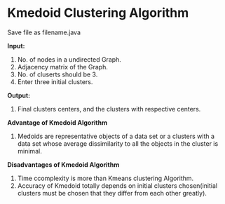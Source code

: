 # Kmedoid Clustering Algorithm

Save file as filename.java

**Input:**
1. No. of nodes in a undirected Graph.
2. Adjacency matrix of the Graph.
3. No. of cluserts should be 3.
4. Enter three initial clusters.

**Output:**
1. Final clusters centers, and the clusters with respective centers.

**Advantage of Kmedoid Algorithm**
1. Medoids are representative objects of a data set or a clusters with a data set whose average dissimilarity to all the objects in the cluster is minimal.

**Disadvantages of Kmedoid Algorithm**
1. Time ccomplexity is more than Kmeans clustering Algorithm.
2. Accuracy of Kmedoid totally depends on initial clusters chosen(initial clusters must be chosen that they differ from each other greatly).

